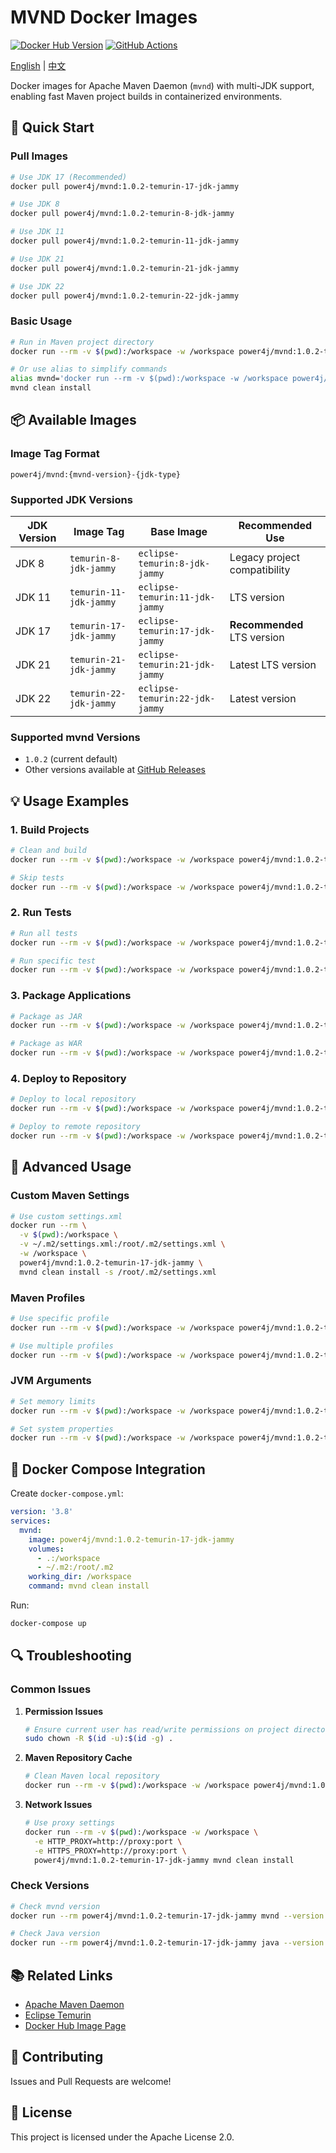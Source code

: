 # MVND Docker Images

[![Docker Hub Version](https://img.shields.io/docker/v/power4j/mvnd?label=Docker%20Hub)](https://hub.docker.com/r/power4j/mvnd)
[![GitHub Actions](https://img.shields.io/github/actions/workflow/status/power4j/maven-daemon-docker/platform-build.yml?branch=main)](https://github.com/power4j/maven-daemon-docker/actions)

[English](README.md) | [中文](README.zh-CN.md)

Docker images for Apache Maven Daemon (`mvnd`) with multi-JDK support, enabling fast Maven project builds in containerized environments.

## 🚀 Quick Start

### Pull Images

```bash
# Use JDK 17 (Recommended)
docker pull power4j/mvnd:1.0.2-temurin-17-jdk-jammy

# Use JDK 8
docker pull power4j/mvnd:1.0.2-temurin-8-jdk-jammy

# Use JDK 11
docker pull power4j/mvnd:1.0.2-temurin-11-jdk-jammy

# Use JDK 21
docker pull power4j/mvnd:1.0.2-temurin-21-jdk-jammy

# Use JDK 22
docker pull power4j/mvnd:1.0.2-temurin-22-jdk-jammy
```

### Basic Usage

```bash
# Run in Maven project directory
docker run --rm -v $(pwd):/workspace -w /workspace power4j/mvnd:1.0.2-temurin-17-jdk-jammy mvnd clean install

# Or use alias to simplify commands
alias mvnd='docker run --rm -v $(pwd):/workspace -w /workspace power4j/mvnd:1.0.2-temurin-17-jdk-jammy mvnd'
mvnd clean install
```

## 📦 Available Images

### Image Tag Format

```
power4j/mvnd:{mvnd-version}-{jdk-type}
```

### Supported JDK Versions

| JDK Version | Image Tag | Base Image | Recommended Use |
|-------------|-----------|------------|-----------------|
| JDK 8 | `temurin-8-jdk-jammy` | `eclipse-temurin:8-jdk-jammy` | Legacy project compatibility |
| JDK 11 | `temurin-11-jdk-jammy` | `eclipse-temurin:11-jdk-jammy` | LTS version |
| JDK 17 | `temurin-17-jdk-jammy` | `eclipse-temurin:17-jdk-jammy` | **Recommended** LTS version |
| JDK 21 | `temurin-21-jdk-jammy` | `eclipse-temurin:21-jdk-jammy` | Latest LTS version |
| JDK 22 | `temurin-22-jdk-jammy` | `eclipse-temurin:22-jdk-jammy` | Latest version |

### Supported mvnd Versions

- `1.0.2` (current default)
- Other versions available at [GitHub Releases](https://github.com/apache/maven-mvnd/releases)

## 💡 Usage Examples

### 1. Build Projects

```bash
# Clean and build
docker run --rm -v $(pwd):/workspace -w /workspace power4j/mvnd:1.0.2-temurin-17-jdk-jammy mvnd clean install

# Skip tests
docker run --rm -v $(pwd):/workspace -w /workspace power4j/mvnd:1.0.2-temurin-17-jdk-jammy mvnd clean install -DskipTests
```

### 2. Run Tests

```bash
# Run all tests
docker run --rm -v $(pwd):/workspace -w /workspace power4j/mvnd:1.0.2-temurin-17-jdk-jammy mvnd test

# Run specific test
docker run --rm -v $(pwd):/workspace -w /workspace power4j/mvnd:1.0.2-temurin-17-jdk-jammy mvnd test -Dtest=MyTestClass
```

### 3. Package Applications

```bash
# Package as JAR
docker run --rm -v $(pwd):/workspace -w /workspace power4j/mvnd:1.0.2-temurin-17-jdk-jammy mvnd package

# Package as WAR
docker run --rm -v $(pwd):/workspace -w /workspace power4j/mvnd:1.0.2-temurin-17-jdk-jammy mvnd package -Pwar
```

### 4. Deploy to Repository

```bash
# Deploy to local repository
docker run --rm -v $(pwd):/workspace -w /workspace power4j/mvnd:1.0.2-temurin-17-jdk-jammy mvnd deploy

# Deploy to remote repository
docker run --rm -v $(pwd):/workspace -w /workspace power4j/mvnd:1.0.2-temurin-17-jdk-jammy mvnd deploy -DaltDeploymentRepository=remote-repo::default::https://your-repo.com
```

## 🔧 Advanced Usage

### Custom Maven Settings

```bash
# Use custom settings.xml
docker run --rm \
  -v $(pwd):/workspace \
  -v ~/.m2/settings.xml:/root/.m2/settings.xml \
  -w /workspace \
  power4j/mvnd:1.0.2-temurin-17-jdk-jammy \
  mvnd clean install -s /root/.m2/settings.xml
```

### Maven Profiles

```bash
# Use specific profile
docker run --rm -v $(pwd):/workspace -w /workspace power4j/mvnd:1.0.2-temurin-17-jdk-jammy mvnd clean install -Pproduction

# Use multiple profiles
docker run --rm -v $(pwd):/workspace -w /workspace power4j/mvnd:1.0.2-temurin-17-jdk-jammy mvnd clean install -Pdev,test
```

### JVM Arguments

```bash
# Set memory limits
docker run --rm -v $(pwd):/workspace -w /workspace power4j/mvnd:1.0.2-temurin-17-jdk-jammy mvnd clean install -Dmvnd.jvmargs="-Xmx2g -Xms1g"

# Set system properties
docker run --rm -v $(pwd):/workspace -w /workspace power4j/mvnd:1.0.2-temurin-17-jdk-jammy mvnd clean install -Dspring.profiles.active=prod
```

## 🐳 Docker Compose Integration

Create `docker-compose.yml`:

```yaml
version: '3.8'
services:
  mvnd:
    image: power4j/mvnd:1.0.2-temurin-17-jdk-jammy
    volumes:
      - .:/workspace
      - ~/.m2:/root/.m2
    working_dir: /workspace
    command: mvnd clean install
```

Run:

```bash
docker-compose up
```

## 🔍 Troubleshooting

### Common Issues

1. **Permission Issues**
   ```bash
   # Ensure current user has read/write permissions on project directory
   sudo chown -R $(id -u):$(id -g) .
   ```

2. **Maven Repository Cache**
   ```bash
   # Clean Maven local repository
   docker run --rm -v $(pwd):/workspace -w /workspace power4j/mvnd:1.0.2-temurin-17-jdk-jammy mvnd clean
   ```

3. **Network Issues**
   ```bash
   # Use proxy settings
   docker run --rm -v $(pwd):/workspace -w /workspace \
     -e HTTP_PROXY=http://proxy:port \
     -e HTTPS_PROXY=http://proxy:port \
     power4j/mvnd:1.0.2-temurin-17-jdk-jammy mvnd clean install
   ```

### Check Versions

```bash
# Check mvnd version
docker run --rm power4j/mvnd:1.0.2-temurin-17-jdk-jammy mvnd --version

# Check Java version
docker run --rm power4j/mvnd:1.0.2-temurin-17-jdk-jammy java --version
```

## 📚 Related Links

- [Apache Maven Daemon](https://github.com/apache/maven-mvnd)
- [Eclipse Temurin](https://adoptium.net/)
- [Docker Hub Image Page](https://hub.docker.com/r/power4j/mvnd)

## 🤝 Contributing

Issues and Pull Requests are welcome!

## 📄 License

This project is licensed under the Apache License 2.0. 